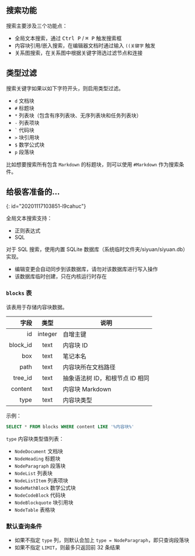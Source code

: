 ## 搜索功能

搜索主要涉及三个功能点：

* 全局文本搜索，通过 <kbd>Ctrl P</kbd> / <kbd>⌘ P</kbd> 触发搜索框
* 内容块引用/嵌入搜索，在编辑器文档时通过输入 `((关键字` 触发
* 关系图搜索，在关系图中根据关键字筛选过滤节点和连接

## 类型过滤

搜索关键字如果以如下字符开头，则启用类型过滤。

* `d` 文档块
* `#` 标题块
* `*` 列表块（包含有序列表块、无序列表块和任务列表块）
* `-` 列表项块
* `` ` `` 代码块
* `>` 块引用块
* `$` 数学公式块
* `p` 段落块

比如想要搜索所有包含 `Markdown` 的标题块，则可以使用 `#Markdown` 作为搜索条件。

## 给极客准备的...
{: id="20201117103851-l9cahuc"}

全局文本搜索支持：

* 正则表达式
* SQL

对于 SQL 搜索，使用内置 SQLite 数据库（系统临时文件夹/siyuan/siyuan.db）实现。

* 编辑变更会自动同步到该数据库，请勿对该数据库进行写入操作
* 该数据库临时创建，只在内核运行时存在

### `blocks` 表

该表用于存储内容块数据。

|   字段 | 类型 | 说明                                      |
| -------: | :-----: | ------------------------------------------- |
|       id | integer | 自增主键                                |
| block_id |  text  | 内容块 ID                                |
|      box |  text  | 笔记本名                                |
|     path |  text  | 内容块所在文档路径                 |
|  tree_id |  text  | 抽象语法树 ID，和根节点 ID 相同 |
|  content |  text  | 内容块 Markdown                          |
|     type |  text  | 内容块类型                             |

示例：

```sql
SELECT * FROM blocks WHERE content LIKE '%内容块%'
```

`type` 内容块类型值列表：

* `NodeDocument` 文档块
* `NodeHeading` 标题块
* `NodeParagraph` 段落块
* `NodeList` 列表块
* `NodeListItem` 列表项块
* `NodeMathBlock` 数学公式块
* `NodeCodeBlock` 代码块
* `NodeBlockquote` 块引用块
* `NodeTable` 表格块

### 默认查询条件

* 如果不指定 `type` 列，则默认会加上 `type = NodeParagraph`，即只查询段落块
* 如果不指定 `LIMIT`，则最多只返回前 32 条结果
